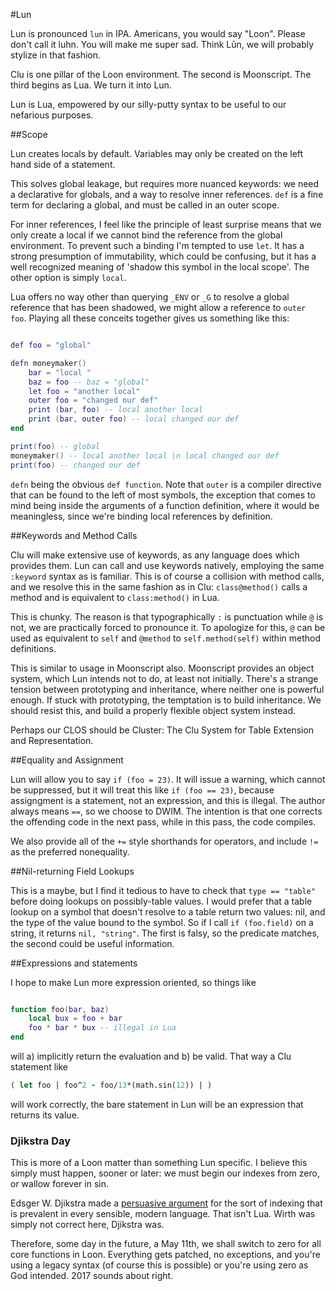 #Lun

Lun is pronounced `lun` in IPA. Americans, you would say "Loon". Please don't call it luhn. You will make me super sad. Think Lūn, we will probably stylize in that fashion. 

Clu is one pillar of the Loon environment. The second is Moonscript. The third begins as Lua. We turn it into Lun.

Lun is Lua, empowered by our silly-putty syntax to be useful to our nefarious purposes. 

##Scope

Lun creates locals by default. Variables may only be created on the left hand side of a statement. 

This solves global leakage, but requires more nuanced keywords: we need a declarative for globals, and a way to resolve inner references. `def` is a fine term for declaring a global, and must be called in an outer scope. 

For inner references, I feel like the principle of least surprise means that we only create a local if we cannot bind the reference from the global environment. To prevent such a binding I'm tempted to use `let`. It has a strong presumption of immutability, which could be confusing, but it has a well recognized meaning of 'shadow this symbol in the local scope'. The other option is simply `local`. 

Lua offers no way other than querying `_ENV` or `_G` to resolve a global reference that has been shadowed, we might allow a reference to `outer foo`. Playing all these conceits together gives us something like this:

```lua

def foo = "global"

defn moneymaker()
	bar = "local "
	baz = foo -- baz = "global"
	let foo = "another local"
	outer foo = "changed our def"
	print (bar, foo) -- local another local
	print (bar, outer foo) -- local changed our def
end

print(foo) -- global
moneymaker() -- local another local \n local changed our def
print(foo) -- changed our def

```

`defn` being the obvious `def function`. Note that `outer` is a compiler directive that can be found to the left of most symbols, the exception that comes to mind being inside the arguments of a function definition, where it would be meaningless, since we're binding local references by definition. 

##Keywords and Method Calls

Clu will make extensive use of keywords, as any language does which provides them. Lun can call and use keywords natively, employing the same `:keyword` syntax as is familiar. This is of course a collision with method calls, and we resolve this in the same fashion as in Clu: `class@method()` calls a method and is equivalent to `class:method()` in Lua.

This is chunky. The reason is that typographically `:` is punctuation while `@` is not, we are practically forced to pronounce it. To apologize for this, `@` can be used as equivalent to `self` and `@method` to `self.method(self)` within method definitions. 

This is similar to usage in Moonscript also. Moonscript provides an object system, which Lun intends not to do, at least not initially. There's a strange tension between prototyping and inheritance, where neither one is powerful enough. If stuck with prototyping, the temptation is to build inheritance. We should resist this, and build a properly flexible object system instead. 

Perhaps our CLOS should be Cluster: The Clu System for Table Extension and Representation.  

##Equality and Assignment

Lun will allow you to say `if (foo = 23)`. It will issue a warning, which cannot be suppressed, but it will treat this like `if (foo == 23)`, because assigngment is a statement, not an expression, and this is illegal. The author always means `==`, so we choose to DWIM. The intention is that one corrects the offending code in the next pass, while in this pass, the code compiles. 

We also provide all of the `+=` style shorthands for operators, and include `!=` as the preferred nonequality. 

##Nil-returning Field Lookups

This is a maybe, but I find it tedious to have to check that `type == "table"` before doing lookups on possibly-table values. I would prefer that a table lookup on a symbol that doesn't resolve to a table return two values: nil, and the type of the value bound to the symbol. So if I call `if (foo.field)` on a string, it returns `nil, "string"`. The first is falsy, so the predicate matches, the second could be useful information. 

##Expressions and statements

I hope to make Lun more expression oriented, so things like

```lua

function foo(bar, baz)
	local bux = foo + bar
	foo * bar * bux -- illegal in Lua
end
```
will a) implicitly return the evaluation and b) be valid. That way a Clu statement like

```clojure
( let foo | foo^2 - foo/13*(math.sin(12)) | )
```

will work correctly, the bare statement in Lun will be an expression that returns its value. 

### Djikstra Day

This is more of a Loon matter than something Lun specific. I believe this simply must happen, sooner or later: we must begin our indexes from zero, or wallow forever in sin.

Edsger W. Djikstra made a [persuasive argument](https://www.cs.utexas.edu/users/EWD/transcriptions/EWD08xx/EWD831.html) for the sort of indexing that is prevalent in every sensible, modern language. That isn't Lua. Wirth was simply not correct here, Djikstra was. 

Therefore, some day in the future, a May 11th, we shall switch to zero for all core functions in Loon. Everything gets patched, no exceptions, and you're using a legacy syntax (of course this is possible) or you're using zero as God intended. 2017 sounds about right. 
